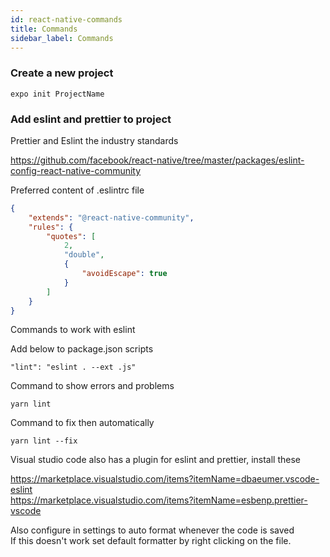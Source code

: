 ```yaml
---
id: react-native-commands
title: Commands
sidebar_label: Commands
---
```


### Create a new project

```node
expo init ProjectName
```

### Add eslint and prettier to project
Prettier and Eslint the industry standards

https://github.com/facebook/react-native/tree/master/packages/eslint-config-react-native-community

Preferred content of .eslintrc file

```json
{
    "extends": "@react-native-community",
    "rules": {
        "quotes": [
            2,
            "double",
            {
                "avoidEscape": true
            }
        ]
    }
}
```

Commands to work with eslint

Add below to package.json scripts

```node
"lint": "eslint . --ext .js"
```
Command to show errors and problems

```node
yarn lint
```

Command to fix then automatically

```node
yarn lint --fix
```

Visual studio code also has a plugin for eslint and prettier, install these

https://marketplace.visualstudio.com/items?itemName=dbaeumer.vscode-eslint  
https://marketplace.visualstudio.com/items?itemName=esbenp.prettier-vscode

Also configure in settings to auto format whenever the code is saved  
If this doesn't work set default formatter by right clicking on the file.
